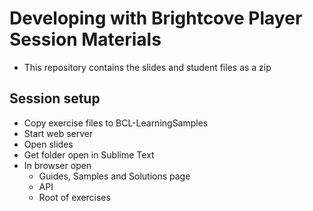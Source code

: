 # Developing with Brightcove Player Session Materials

* This repository contains the slides and student files as a zip

## Session setup

* Copy exercise files to BCL-LearningSamples
* Start web server
* Open slides
* Get folder open in Sublime Text
* In browser open
	* Guides, Samples and Solutions page
	* API
	* Root of exercises
	
